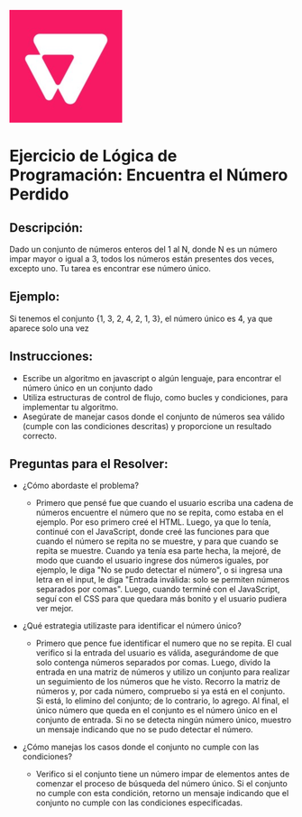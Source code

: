 <p align='left'>
    <img src='./img/logo.png' </img>
</p>

# Ejercicio de Lógica de Programación: Encuentra el Número Perdido


## Descripción:

Dado un conjunto de números enteros del 1 al N, donde N es un número impar mayor o igual a 3, todos los números están presentes dos veces, excepto uno. Tu tarea es encontrar ese
número único.


## Ejemplo:

Si tenemos el conjunto {1, 3, 2, 4, 2, 1, 3}, el número único es 4, ya que aparece solo una vez

## Instrucciones:

* Escribe un algoritmo en javascript o algún lenguaje, para encontrar el número único en un conjunto dado
* Utiliza estructuras de control de flujo, como bucles y condiciones, para implementar tu algoritmo.
* Asegúrate de manejar casos donde el conjunto de números sea válido (cumple con las condiciones descritas) y proporcione un resultado correcto.

## Preguntas para el Resolver:

* ¿Cómo abordaste el problema?
    - Primero que pensé fue que cuando el usuario escriba una cadena de números encuentre el número que no se repita, como estaba en el ejemplo.
    Por eso primero creé el HTML. Luego, ya que lo tenía, continué con el JavaScript, donde creé las funciones para que cuando el número se repita no se muestre, y para que cuando se repita se muestre.
    Cuando ya tenía esa parte hecha, la mejoré, de modo que cuando el usuario ingrese dos números iguales, por ejemplo, le diga "No se pudo detectar el número", o si ingresa una letra en el input, le diga "Entrada inválida: solo se permiten números separados por comas".
    Luego, cuando terminé con el JavaScript, seguí con el CSS para que quedara más bonito y el usuario pudiera ver mejor. 


* ¿Qué estrategia utilizaste para identificar el número único?
    - Primero que pence fue identificar el numero que no se repita. 
    El cual verifico si la entrada del usuario es válida, asegurándome de que solo contenga números separados por comas.  Luego, divido la entrada en una matriz de números y utilizo un conjunto para realizar un seguimiento de los números que he visto. Recorro la matriz de números y, por cada número, compruebo si ya está en el conjunto. Si está, lo elimino del conjunto; de lo contrario, lo agrego. Al final, el único número que queda en el conjunto es el número único en el conjunto de entrada. Si no se detecta ningún número único, muestro un mensaje indicando que no se pudo detectar el número.

* ¿Cómo manejas los casos donde el conjunto no cumple con las condiciones?
    -  Verifico si el conjunto tiene un número impar de elementos antes de comenzar el proceso de búsqueda del número único. Si el conjunto no cumple con esta condición, retorno un mensaje indicando que el conjunto no cumple con las condiciones especificadas.






